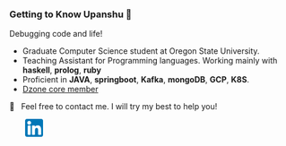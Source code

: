 ### Getting to Know Upanshu 👋 

Debugging code and life!

  - Graduate Computer Science student at Oregon State University.
  - Teaching Assistant for Programming languages. Working mainly with **haskell**, **prolog**, **ruby**
  - Proficient in **JAVA**, **springboot**, **Kafka**, **mongoDB**, **GCP**, **K8S**.
  - [Dzone core member](https://dzone.com/users/4314439/upanshu-chaudhary.html)
 
  📩 &nbsp; Feel free to contact me. I will try my best to help you!
  
  &nbsp; &nbsp; &nbsp; &nbsp;[![LinkedIn](https://raw.githubusercontent.com/upanshu21/upanshu21/master/linkedin-icon.png)](https://in.linkedin.com/in/upanshu-chaudhary-b03422187)
  
 
